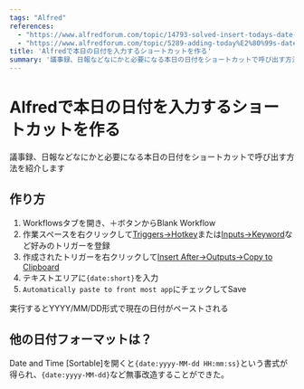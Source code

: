 ```yaml
---
tags: "Alfred"
references:
  - "https://www.alfredforum.com/topic/14793-solved-insert-todays-date-shortcut/"
  - "https://www.alfredforum.com/topic/5289-adding-today%E2%80%99s-date/"
title: 'Alfredで本日の日付を入力するショートカットを作る'
summary: '議事録、日報などなにかと必要になる本日の日付をショートカットで呼び出す方法を紹介します'
---
```


# Alfredで本日の日付を入力するショートカットを作る

議事録、日報などなにかと必要になる本日の日付をショートカットで呼び出す方法を紹介します

## 作り方

1. Workflowsタブを開き、＋ボタンからBlank Workflow
1. 作業スペースを右クリックして[Triggers→Hotkey](https://www.alfredapp.com/help/workflows/triggers/hotkey/)または[Inputs→Keyword](https://www.alfredapp.com/help/workflows/inputs/keyword/)など好みのトリガーを登録
1. 作成されたトリガーを右クリックして[Insert After→Outputs→Copy to Clipboard](https://www.alfredapp.com/help/workflows/outputs/copy-to-clipboard/)
1. テキストエリアに`{date:short}`を入力
1. `Automatically paste to front most app`にチェックしてSave

実行するとYYYY/MM/DD形式で現在の日付がペーストされる

## 他の日付フォーマットは？

Date and Time \[Sortable\]を開くと`{date:yyyy-MM-dd HH:mm:ss}`という書式が得られ、`{date:yyyy-MM-dd}`など無事改造することができた。
